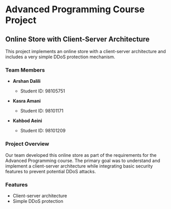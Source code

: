 # Advanced Programming Course Project

## Online Store with Client-Server Architecture
This project implements an online store with a client-server architecture and includes a very simple DDoS protection mechanism.

### Team Members
- **Arshan Dalili**  
  - Student ID: 98105751

- **Kasra Amani**  
  - Student ID: 98101171

- **Kahbod Aeini**  
  - Student ID: 98101209

### Project Overview
Our team developed this online store as part of the requirements for the Advanced Programming course. The primary goal was to understand and implement a client-server architecture while integrating basic security features to prevent potential DDoS attacks.

### Features
- Client-server architecture
- Simple DDoS protection

